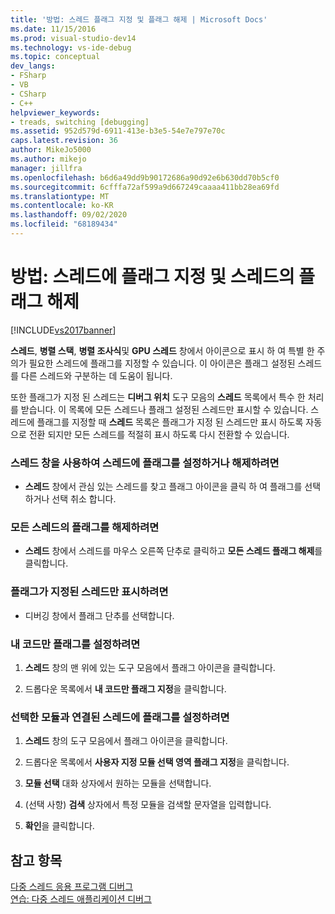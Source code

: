 ```yaml
---
title: '방법: 스레드 플래그 지정 및 플래그 해제 | Microsoft Docs'
ms.date: 11/15/2016
ms.prod: visual-studio-dev14
ms.technology: vs-ide-debug
ms.topic: conceptual
dev_langs:
- FSharp
- VB
- CSharp
- C++
helpviewer_keywords:
- treads, switching [debugging]
ms.assetid: 952d579d-6911-413e-b3e5-54e7e797e70c
caps.latest.revision: 36
author: MikeJo5000
ms.author: mikejo
manager: jillfra
ms.openlocfilehash: b6d6a49dd9b90172686a90d92e6b630dd70b5cf0
ms.sourcegitcommit: 6cfffa72af599a9d667249caaaa411bb28ea69fd
ms.translationtype: MT
ms.contentlocale: ko-KR
ms.lasthandoff: 09/02/2020
ms.locfileid: "68189434"
---
```

# <a name="how-to-flag-and-unflag-threads"></a>방법: 스레드에 플래그 지정 및 스레드의 플래그 해제
[!INCLUDE[vs2017banner](../includes/vs2017banner.md)]

**스레드**, **병렬 스택**, **병렬 조사식**및 **GPU 스레드** 창에서 아이콘으로 표시 하 여 특별 한 주의가 필요한 스레드에 플래그를 지정할 수 있습니다. 이 아이콘은 플래그 설정된 스레드를 다른 스레드와 구분하는 데 도움이 됩니다.  
  
 또한 플래그가 지정 된 스레드는 **디버그 위치** 도구 모음의 **스레드** 목록에서 특수 한 처리를 받습니다. 이 목록에 모든 스레드나 플래그 설정된 스레드만 표시할 수 있습니다. 스레드에 플래그를 지정할 때 **스레드** 목록은 플래그가 지정 된 스레드만 표시 하도록 자동으로 전환 되지만 모든 스레드를 적절히 표시 하도록 다시 전환할 수 있습니다.  
  
### <a name="to-flag-or-unflag-a-thread-by-using-the-threads-window"></a>스레드 창을 사용하여 스레드에 플래그를 설정하거나 해제하려면  
  
- **스레드** 창에서 관심 있는 스레드를 찾고 플래그 아이콘을 클릭 하 여 플래그를 선택 하거나 선택 취소 합니다.  
  
### <a name="to-unflag-all-threads"></a>모든 스레드의 플래그를 해제하려면  
  
- **스레드** 창에서 스레드를 마우스 오른쪽 단추로 클릭하고 **모든 스레드 플래그 해제**를 클릭합니다.  
  
### <a name="to-display-only-flagged-threads"></a>플래그가 지정된 스레드만 표시하려면  
  
- 디버깅 창에서 플래그 단추를 선택합니다.  
  
### <a name="to-flag-just-my-code"></a>내 코드만 플래그를 설정하려면  
  
1. **스레드** 창의 맨 위에 있는 도구 모음에서 플래그 아이콘을 클릭합니다.  
  
2. 드롭다운 목록에서 **내 코드만 플래그 지정**을 클릭합니다.  
  
### <a name="to-flag-threads-that-are-associated-with-selected-modules"></a>선택한 모듈과 연결된 스레드에 플래그를 설정하려면  
  
1. **스레드** 창의 도구 모음에서 플래그 아이콘을 클릭합니다.  
  
2. 드롭다운 목록에서 **사용자 지정 모듈 선택 영역 플래그 지정**을 클릭합니다.  
  
3. **모듈 선택** 대화 상자에서 원하는 모듈을 선택합니다.  
  
4. (선택 사항) **검색** 상자에서 특정 모듈을 검색할 문자열을 입력합니다.  
  
5. **확인**을 클릭합니다.  
  
## <a name="see-also"></a>참고 항목  
 [다중 스레드 응용 프로그램 디버그](../debugger/debug-multithreaded-applications-in-visual-studio.md)   
 [연습: 다중 스레드 애플리케이션 디버그](../debugger/walkthrough-debugging-a-multithreaded-application.md)
